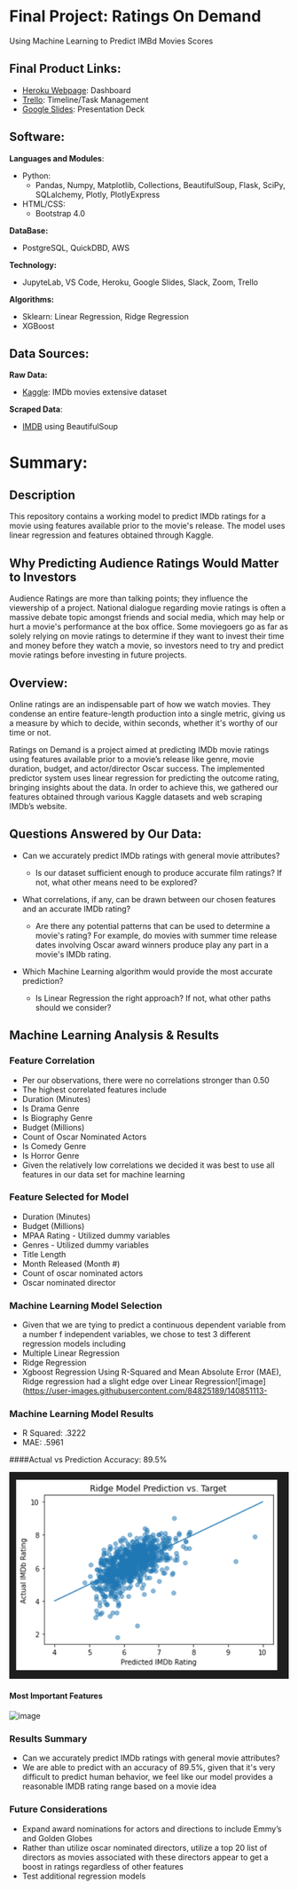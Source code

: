 # **Final Project:** Ratings On Demand
Using Machine Learning to Predict IMBd Movies Scores

## **Final Product Links:**
- [Heroku Webpage](https://ratingsondemand.herokuapp.com/): Dashboard
- [Trello](https://trello.com/b/jSii2C2y/movies-on-demand): Timeline/Task Management
- [Google Slides](https://docs.google.com/presentation/d/1RqcdU3vLPqZ9CNDki9j3r28mJyeZuCQkzV43hPen5X8/edit#slide=id.gfd8f8070e1_0_106): Presentation Deck

## **Software:** 
**Languages and Modules**:
 - Python: 
   - Pandas, Numpy, Matplotlib, Collections, BeautifulSoup, Flask, SciPy, SQLalchemy, Plotly, PlotlyExpress
 - HTML/CSS: 
   - Bootstrap 4.0

**DataBase:** 
- PostgreSQL, QuickDBD, AWS

**Technology:** 
- JupyteLab, VS Code, Heroku, Google Slides, Slack, Zoom, Trello

**Algorithms:** 
 - Sklearn: Linear Regression, Ridge Regression
 - XGBoost

## **Data Sources:**

**Raw Data:** 
- [Kaggle](https://www.kaggle.com/stefanoleone992/imdb-extensive-dataset): IMDb movies extensive dataset

**Scraped Data**: 
- [IMDB](https://www.imdb.com/) using BeautifulSoup


# Summary:

## Description
This repository contains a working model to predict IMDb ratings for a movie using features available prior to the movie's release. The model uses linear regression and features obtained through Kaggle.

## Why Predicting Audience Ratings Would Matter to Investors

Audience Ratings are more than talking points; they influence the viewership of a project. National dialogue regarding movie ratings is often a massive debate topic amongst friends and social media, which may help or hurt a movie's performance at the box office. Some moviegoers go as far as solely relying on movie ratings to determine if they want to invest their time and money before they watch a movie, so investors need to try and predict movie ratings before investing in future projects. 

## Overview:
Online ratings are an indispensable part of how we watch movies. They condense an entire feature-length production into a single metric, giving us a measure by which to decide, within seconds, whether it's worthy of our time or not.

Ratings on Demand is a project aimed at predicting IMDb movie ratings using features available prior to a movie’s release like genre, movie duration, budget, and actor/director Oscar success. The implemented predictor system uses linear regression for predicting the outcome rating, bringing insights about the data. In order to achieve this, we gathered our features obtained through various Kaggle datasets and web scraping IMDb’s website.

## Questions Answered by Our Data:

* Can we accurately predict IMDb ratings with general movie attributes?

  * Is our dataset sufficient enough to produce accurate film ratings? If not, what other means need to be explored?

* What correlations, if any, can be drawn between our chosen features and an accurate IMDb rating?
  
  * Are there any potential patterns that can be used to determine a movie's rating? For example, do movies with summer time release dates involving Oscar award winners produce play any part in a movie's IMDb rating. 

* Which Machine Learning algorithm would provide the most accurate prediction?
  
  * Is Linear Regression the right approach? If not, what other paths should we consider?

## Machine Learning Analysis & Results

### Feature Correlation
 - Per our observations, there were no correlations stronger than 0.50
 - The highest correlated features include
  - Duration (Minutes)
  - Is Drama Genre
  - Is Biography Genre
  - Budget (Millions)
  - Count of Oscar Nominated Actors
  - Is Comedy Genre
  - Is Horror Genre
 - Given the relatively low correlations we decided it was best to use all features in our data set for machine learning

### Feature Selected for Model
- Duration (Minutes)
- Budget (Millions)
- MPAA Rating - Utilized dummy variables
- Genres - Utilized dummy variables
- Title Length
- Month Released (Month #)
- Count of oscar nominated actors
- Oscar nominated director


### Machine Learning Model Selection
- Given that we are tying to predict a continuous dependent variable from a number f independent variables, we chose to test 3 different regression models including
 - Multiple Linear Regression
 - Ridge Regression
 - Xgboost Regression
Using R-Squared and Mean Absolute Error (MAE), Ridge regression had a slight edge over Linear Regression![image](https://user-images.githubusercontent.com/84825189/140851113-

### Machine Learning Model Results
- R Squared: .3222
- MAE: .5961


####Actual vs Prediction Accuracy: 89.5%
 
![image](https://github.com/danielbrock4/Ratings_On_Demand/blob/read_me_updates/Images/Prediction_vs_Target_Plot.png)

#### Most Important Features

![image](https://user-images.githubusercontent.com/84825189/140852622-5bc85834-e3a8-4000-94b6-e8daac6325d0.png)

### Results Summary

- Can we accurately predict IMDb ratings with general movie attributes?
 - We are able to predict with an accuracy of 89.5%, given that it's very difficult to predict human behavior, we feel like our model provides a reasonable IMDB rating range based on a movie idea 
 

### Future Considerations

- Expand award nominations for actors and directions to include Emmy’s and Golden Globes
- Rather than utilize oscar nominated directors, utilize a top 20 list of directors as movies associated with these directors appear to get a boost in ratings regardless of other features
- Test additional regression models



